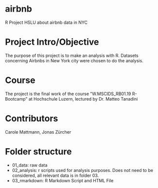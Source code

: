 # airbnb
R Project HSLU about airbnb data in NYC

# Project Intro/Objective
The purpose of this project is to make an analysis with R. Datasets concerning Airbnbs in New York city were chosen to do the analysis.

# Course
The project is the final work of the course "W.MSCIDS_RB01.19 R-Bootcamp" at Hochschule Luzern, lectured by Dr. Matteo Tanadini

# Contributors
Carole Mattmann, Jonas Zürcher

# Folder structure
* 01_data: raw data
* 02_analysis: r scripts used for analysis purposes. Does not need to be considered, all relevant data is in folder 03.
* 03_rmarkdown: R Markdown Script and HTML File 
